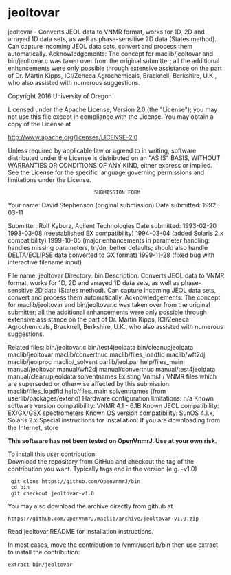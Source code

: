 # jeoltovar
 jeoltovar - Converts JEOL data to VNMR format, works for 1D, 2D and
 arrayed 1D data sets, as well as phase-sensitive 2D data (States
 method). Can capture incoming JEOL data sets, convert and process them
 automatically. Acknowledgements:  The concept for maclib/jeoltovar and
 bin/jeoltovar.c was taken over from the original submitter; all the
 additional enhancements were only possible through extensive assistance
 on the part of Dr. Martin Kipps, ICI/Zeneca Agrochemicals, Bracknell,
 Berkshire, U.K., who also assisted with numerous suggestions.

 Copyright 2016 University of Oregon

 Licensed under the Apache License, Version 2.0 (the "License");
 you may not use this file except in compliance with the License.
 You may obtain a copy of the License at

   http://www.apache.org/licenses/LICENSE-2.0

 Unless required by applicable law or agreed to in writing, software
 distributed under the License is distributed on an "AS IS" BASIS,
 WITHOUT WARRANTIES OR CONDITIONS OF ANY KIND, either express or implied.
 See the License for the specific language governing permissions and
 limitations under the License.

                                SUBMISSION FORM

Your name:      David Stephenson (original submission)
Date submitted: 1992-03-11

Submitter:      Rolf Kyburz, Agilent Technologies
Date submitted: 1993-02-20
                1993-03-08 (reestablished EX compatibility)
                1994-03-04 (added Solaris 2.x compatibility)
                1999-10-05 (major enhancements in parameter handling: handles
                            missing parameters, tn/dn, better defaults; should
                            also handle DELTA/ECLIPSE data converted to GX
                            format)
                1999-11-28 (fixed bug with interactive filename input)

File name:      jeoltovar
Directory:      bin
Description:    Converts JEOL data to VNMR format, works for 1D, 2D and
                arrayed 1D data sets, as well as phase-sensitive 2D data
                (States method).
                Can capture incoming JEOL data sets, convert and process them
                automatically.
Acknowledgements:  The concept for maclib/jeoltovar and bin/jeoltovar.c was
                   taken over from the original submitter; all the additional
                   enhancements were only possible through extensive assistance
                   on the part of Dr. Martin Kipps, ICI/Zeneca Agrochemicals,
                   Bracknell, Berkshire, U.K., who also assisted with numerous
                   suggestions.

Related files:  bin/jeoltovar.c         bin/test4jeoldata
                bin/cleanupjeoldata     maclib/jeoltovar
                maclib/convertnuc       maclib/files_loadfid
                maclib/wft2dj           maclib/jeolproc
                maclib/_solvent         parlib/jeol.par
                help/files_main         manual/jeoltovar
                manual/wft2dj           manual/convertnuc
                manual/test4jeoldata    manual/cleanupjeoldata
                solventnames
Existing VnmrJ / VNMR files which are superseded or
otherwise affected by this submission:  
                maclib/files_loadfid    help/files_main
                solventnames (from userlib/packages/extend)
Hardware configuration limitations:     n/a
Known software version compatibility:   VNMR 4.1 - 6.1B
Known JEOL compatibility:               EX/GX/GSX spectrometers
Known OS version compatibility:         SunOS 4.1.x, Solaris 2.x
Special instructions for installation:
    If you are downloading from the Internet, store

**This software has not been tested on OpenVnmrJ. Use at your own risk.**

To install this user contribution:  
Download the repository from GitHub and checkout the tag of the contribution you want.
Typically tags end in the version (e.g. -v1.0)

     git clone https://github.com/OpenVnmrJ/bin  
     cd bin  
     git checkout jeoltovar-v1.0


You may also download the archive directly from github at

    https://github.com/OpenVnmrJ/maclib/archive/jeoltovar-v1.0.zip

Read jeoltovar.README for installation instructions.

In most cases, move the contribution to /vnmr/userlib/bin 
then use extract to install the contribution:  

    extract bin/jeoltovar